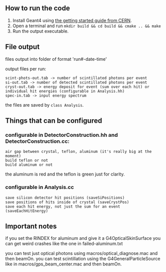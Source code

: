 ## How to run the code
1. Install Geant4 using [the getting started guide from CERN](https://geant4.web.cern.ch/support/getting_started).
2. Open a terminal and run `mkdir build && cd build && cmake .. && make`
3. Run the output executable.

## File output

files output into folder of format 'run#-date-time'

output files per run:

	scint-phots-out.tab -> number of scintillated photons per event
	si-out.tab -> number of detected scintillated photons per event
	cryst-out.tab -> energy deposit for event (sum over each hit) or individual hit energies (configurable in Analysis.hh)
	spec-in.tab -> input energy spectrum
	
the files are saved by `class Analysis`.

## Things that can be configured
### configurable in DetectorConstruction.hh and DetectorConstruction.cc:
	air gap between crystal, teflon, aluminum (it's really big at the moment)
	build teflon or not
	build aluminum or not
the aluminum is red and the teflon is green just for clarity.

### configurable in Analysis.cc
	save silicon detector hit positions (saveSiPositions)
	save positions of hits inside of crystal (saveCrystPos)
	save each hit energy, not just the sum for an event (saveEachHitEnergy)

## Important notes
if you set the RINDEX for aluminum and give it a G4OpticalSkinSurface you can get weird crashes like the one in failed-aluminum.txt

you can test just optical photons using macros/optical_diagnose.mac and then beamOn.
you can test scintillation using the G4GeneralParticleSource like in macros/gps_beam_center.mac and then beamOn.
